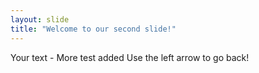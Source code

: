 ```yaml
---
layout: slide
title: "Welcome to our second slide!"
---
```

Your text - More test added
Use the left arrow to go back!
